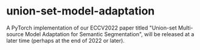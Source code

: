 # union-set-model-adaptation
A PyTorch implementation of our ECCV2022 paper titled "Union-set Multi-source Model Adaptation for Semantic Segmentation", will be released at a later time (perhaps at the end of 2022 or later).
